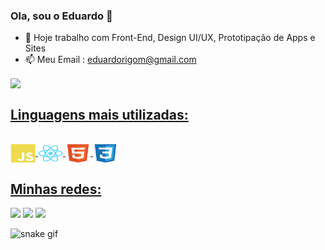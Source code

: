 ### Ola, sou o Eduardo 👋


- 🔭 Hoje trabalho com Front-End, Design UI/UX, Prototipação de Apps e Sites
- 📫 Meu Email : eduardorigom@gmail.com
 <div>
  <a href="https://github.com/eduardomrigo">
  <img align="center" height="180em" src="https://github-readme-stats.vercel.app/api?username=eduardomrigo&show_icons=true&theme=dark&include_all_commits=true&count_private=true"/>
</div>
  <h2>Linguagens mais utilizadas:</h2>
  <div style="display: inline_block"><br>
  <img align="center" alt="Eduardo-Js" height="30" width="40" src="https://raw.githubusercontent.com/devicons/devicon/master/icons/javascript/javascript-plain.svg">
  <img align="center" alt="Eduardo-React" height="30" width="40" src="https://raw.githubusercontent.com/devicons/devicon/master/icons/react/react-original.svg">
  <img align="center" alt="Eduardo-HTML" height="30" width="40" src="https://raw.githubusercontent.com/devicons/devicon/master/icons/html5/html5-original.svg">
  <img align="center" alt="Eduardo-CSS" height="30" width="40" src="https://raw.githubusercontent.com/devicons/devicon/master/icons/css3/css3-original.svg">
</div>
<div> 
   <h2>Minhas redes:</h2>
  <a href="https://www.linkedin.com/in/eduardomrigo/" target="_blank"><img src="https://img.shields.io/badge/-LinkedIn-%230077B5?style=for-the-badge&logo=linkedin&logoColor=white" target="_blank"></a> 
  <a href = "mailto:eduardorigom@gmail.com"><img src="https://img.shields.io/badge/-Gmail-%23333?style=for-the-badge&logo=gmail&logoColor=white" target="_blank"></a>
  <a href="https://instagram.com/eduardomrigo" target="_blank"><img src="https://img.shields.io/badge/-Instagram-%23E4405F?style=for-the-badge&logo=instagram&logoColor=white" target="_blank"></a>
  
 ![snake gif](https://github.com/eduardomrigo/eduardomrigo/blob/output/github-contribution-grid-snake.gif)
 
</div>
